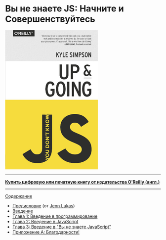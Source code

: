 # Вы не знаете JS: Начните и Совершенствуйтесь

<img src="cover.jpg" width="300">

-----

**[Купить цифровую или печатную книгу от издательства O'Reilly (англ.)](http://shop.oreilly.com/product/0636920039303.do)**

-----

[Содержание](toc.md)

* [Предисловие](foreword.md) (от [Jenn Lukas](http://jennlukas.com))
* [Введение](../preface.md)
* [Глава 1: Введение в программирование](ch1.md)
* [Глава 2: Введение в JavaScript](ch2.md)
* [Глава 3: Введение в "Вы не знаете JavaScript"](ch3.md)
* [Приложение A: Благодарности!](apA.md)

